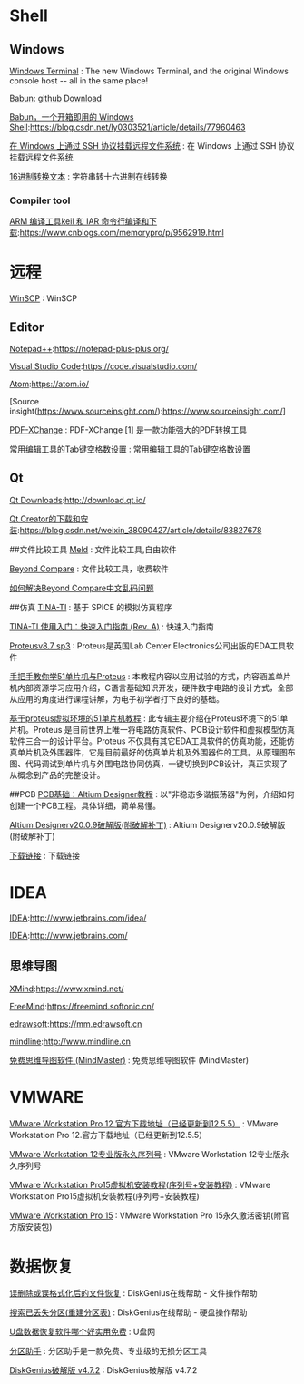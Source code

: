 
Shell
==

## Windows
[Windows Terminal](https://github.com/microsoft/Terminal) : The new Windows Terminal, and the original Windows console host -- all in the same place!

[Babun](http://babun.github.io ): [github](https://github.com/babun/babun) [Download](http://projects.reficio.org/babun/download)

[Babun，一个开箱即用的 Windows Shell](https://blog.csdn.net/ly0303521/article/details/77960463):https://blog.csdn.net/ly0303521/article/details/77960463

[在 Windows 上通过 SSH 协议挂载远程文件系统](https://blog.csdn.net/chen3feng/article/details/5929883) : 在 Windows 上通过 SSH 协议挂载远程文件系统 

[16进制转换文本](https://www.sojson.com/hexadecimal.html) : 字符串转十六进制在线转换

### Compiler tool
[ARM 编译工具keil 和 IAR 命令行编译和下载](https://www.cnblogs.com/memorypro/p/9562919.html):https://www.cnblogs.com/memorypro/p/9562919.html

# 远程
[WinSCP](https://winscp.net/eng/docs/lang:chs) : WinSCP 

## Editor
[Notepad++](https://notepad-plus-plus.org/):https://notepad-plus-plus.org/

[Visual Studio Code](https://code.visualstudio.com/):https://code.visualstudio.com/

[Atom](https://atom.io/):https://atom.io/

[Source insight(https://www.sourceinsight.com/):https://www.sourceinsight.com/]

[PDF-XChange](https://baike.baidu.com/item/PDF-XChange/5885564?fr=aladdin) : PDF-XChange [1]  是一款功能强大的PDF转换工具 

[常用编辑工具的Tab键空格数设置](https://blog.csdn.net/qtebook/article/details/10327217) : 常用编辑工具的Tab键空格数设置 

## Qt
[Qt Downloads](http://download.qt.io/):http://download.qt.io/

[Qt Creator的下载和安装](https://blog.csdn.net/weixin_38090427/article/details/83827678):https://blog.csdn.net/weixin_38090427/article/details/83827678


##文件比较工具
[Meld](http://meldmerge.org/) : 文件比较工具,自由软件

[Beyond Compare](https://www.scootersoftware.com/download.php) : 文件比较工具，收费软件

[如何解决Beyond Compare中文乱码问题](https://www.beyondcompare.cc/wenti/zhongwen-luanma.html)


##仿真
[TINA-TI](http://www.ti.com.cn/tool/cn/tina-ti) : 基于 SPICE 的模拟仿真程序

[TINA-TI 使用入门：快速入门指南 (Rev. A)](https://www.ti.com/seclit/ug/zhcu008/zhcu008.pdf) : 快速入门指南

[Proteusv8.7 sp3](http://www.zdfans.com/html/16957.html) : Proteus是英国Lab Center Electronics公司出版的EDA工具软件

[手把手教你学51单片机与Proteus](http://www.dianyuan.com/class/album_362.html) : 本教程内容以应用试验的方式，内容涵盖单片机内部资源学习应用介绍，C语言基础知识开发，硬件数字电路的设计方式，全部从应用的角度进行课程讲解，为电子初学者打下良好的基础。

[基于proteus虚拟环境的51单片机教程](http://www.dianyuan.com/class/album_126.html) : 此专辑主要介绍在Proteus环境下的51单片机。Proteus 是目前世界上唯一将电路仿真软件、PCB设计软件和虚拟模型仿真软件三合一的设计平台。Proteus 不仅具有其它EDA工具软件的仿真功能，还能仿真单片机及外围器件，它是目前最好的仿真单片机及外围器件的工具。从原理图布图、代码调试到单片机与外围电路协同仿真，一键切换到PCB设计，真正实现了从概念到产品的完整设计。




##PCB 
[PCB基础：Altium Designer教程](http://www.dianyuan.com/class/album_47.html) : 以"非稳态多谐振荡器"为例，介绍如何创建一个PCB工程。具体详细，简单易懂。

[Altium Designerv20.0.9破解版(附破解补丁)](http://www.zdfans.com/html/44501.html) : Altium Designerv20.0.9破解版(附破解补丁) 

[下载链接](https://pan.baidu.com/s/1EuReLrFRo3jroCRMW6RMqg) : 下载链接 


# IDEA 
[IDEA](http://www.jetbrains.com/idea/):http://www.jetbrains.com/idea/

[IDEA](http://www.jetbrains.com/):http://www.jetbrains.com/


## 思维导图
[XMind](https://www.xmind.net/):https://www.xmind.net/

[FreeMind](https://freemind.softonic.cn/):https://freemind.softonic.cn/

[edrawsoft](https://mm.edrawsoft.cn):https://mm.edrawsoft.cn

[mindline](http://www.mindline.cn):http://www.mindline.cn

[免费思维导图软件 (MindMaster)](https://www.edrawsoft.cn/mindmaster-free/) : 免费思维导图软件 (MindMaster) 

# VMWARE

[VMware Workstation Pro 12.官方下载地址（已经更新到12.5.5）](https://blog.51cto.com/morehd/1907489) : VMware Workstation Pro 12.官方下载地址（已经更新到12.5.5） 

[VMware Workstation 12专业版永久序列号](https://blog.csdn.net/u012955096/article/details/81358311) : VMware Workstation 12专业版永久序列号 

[VMware Workstation Pro15虚拟机安装教程(序列号+安装教程)](https://blog.csdn.net/qq_43516113/article/details/88976170) : VMware Workstation Pro15虚拟机安装教程(序列号+安装教程) 

[VMware Workstation Pro 15](http://www.zdfans.com/html/23250.html) : VMware Workstation Pro 15永久激活密钥(附官方版安装包)

# 数据恢复

[误删除或误格式化后的文件恢复](http://www.diskgenius.cn/help/restorefile.php) : DiskGenius在线帮助 - 文件操作帮助  

[搜索已丢失分区(重建分区表)](http://www.diskgenius.cn/help/rebuild.php) : DiskGenius在线帮助 - 硬盘操作帮助 

[U盘数据恢复软件哪个好实用免费](https://baijiahao.baidu.com/s?id=1619273068571691905&wfr=spider&for=pc) : U盘网 

[分区助手](https://www.disktool.cn/) : 分区助手是一款免费、专业级的无损分区工具 

[DiskGenius破解版 v4.7.2](http://www.opdown.com/soft/147684.html) : DiskGenius破解版 v4.7.2 





